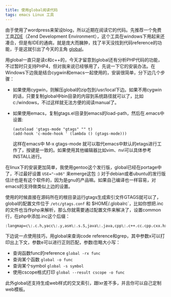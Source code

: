 ```yaml
---
title: 使用global阅读代码
tags: emacs Linux 工具
---
```


由于使用了wordpress来架设blog，所以近期在阅读它的代码。先推荐一个免费工具[ZDE](http://www.zend.com/products/zend_studio)（Zend Development Environment），这个工具在windows下用起来还凑合，但是有IDE的通病，就是庞大而臃肿，找了半天没找到代码reference的功能，于是这就引出了今天的主角 [global](http://www.gnu.org/software/global/)。

用global一直只是读c和c++的，今天才留意到global还有分析PHP代码的功能，不过暂时只支持PHP4，但对我来说已经够用了，先说一下它的安装办法。在Windows下边我是结合cygwin和emacs一起使用的，安装很简单，分下边几个步骤：

-   如果使用cygwin，则解压global的zip包到/usr/local下边。如果不用cygwin的话，只要复制global中bin目录的内容到系统路径就可以了，比如c:/windows，不过这样就无法方便的阅读manual了。
-   如果使用emacs，复制gtags.el目录到emacs的load-path，然后在.emacs中设置:

        (autoload 'gtags-mode "gtags" "" t)
        (add-hook 'c-mode-hook ' (lambda () (gtags-mode)))

    这样在emacs中 M-x gtags-mode 就可以取代emacs中默认的etags进行工作了，按键是一致的。如果使用其他编辑器比如vim、nvi可以具体参考INSTALL进行。

在linux下的安装更加简单，我使用gentoo这个发行版，global已经在portage中了，不过最好设置 `USE="~x86"` 来emerge这包 :) 对于debian或者ubuntu的发行版估计也是有这个软件的，因为是gnu的产品嘛。如果自己编译也一样容易，对emacs的支持做类似上边的设置。

使用的时候直接在源码所在的根目录运行gtags生成索引文件GTAGS就可以了，global的配置文件位于 `/etc/gtags.conf` 和 $HOME/.globalrc`，比如你想把.inc的文件也当作php来解析，那么你就需要通过配置文件来解决了，设置common行，在php中添加.inc这个后缀：

    :langmap=c\:.c.h,yacc\:.y,asm\:.s.S,java\:.java,cpp\:.c++.cc.cpp.cxx.hxx.hpp.C.H,php\:.php.php3.phtml.inc:

下边说一点使用技巧，用global来查询code reference和grep，其中参数x可以打印出上下文，参数e可以进行正则匹配，参数i忽略大小写：

- 查询函数func的reference `global -rx func`
- 查询某个函数 `global -o func`
- 查询某个symbol `global -s symbol`
- 使用cscope格式打印 `global --result cscope -o func`

此外global还支持生成web样式的交叉索引，跟lxr差不多，并且你可以自己定制web模板。

